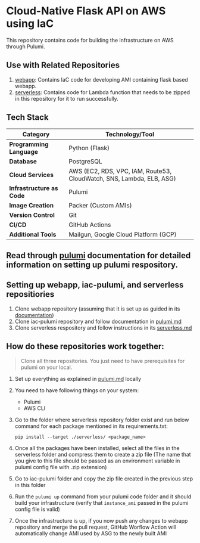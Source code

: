 # Cloud-Native Flask API on AWS using IaC

This repository contains code for building the infrastructure on AWS through Pulumi.

## Use with Related Repositories

1. [webapp](https://github.com/CSYE-6225-Shivani/webapp): Contains IaC code for developing AMI containing flask based webapp.
2. [serverless](https://github.com/CSYE-6225-Shivani/serverless): Contains code for Lambda function that needs to be zipped in this repository for it to run successfully.

## Tech Stack

| **Category**                 | **Technology/Tool**                                     |
|------------------------------|---------------------------------------------------------|
| **Programming Language**     | Python (Flask)                                           |
| **Database**                 | PostgreSQL                                              |
| **Cloud Services**           | AWS (EC2, RDS, VPC, IAM, Route53, CloudWatch, SNS, Lambda, ELB, ASG) |
| **Infrastructure as Code**   | Pulumi                                                  |
| **Image Creation**           | Packer (Custom AMIs)                                     |
| **Version Control**          | Git                                                     |
| **CI/CD**                    | GitHub Actions                                          |
| **Additional Tools**         | Mailgun, Google Cloud Platform (GCP)                     |

## Read through [pulumi](./pulumi.md) documentation for detailed information on setting up pulumi respository.


## Setting up webapp, iac-pulumi, and serverless repositiories
1. Clone webapp repository (assuming that it is set up as guided in its [documentation](https://github.com/CSYE-6225-Shivani/webapp/blob/main/webapp.md))
2. Clone iac-pulumi repository and follow documentation in [pulumi.md](./pulumi.md)
3. Clone serverless respository and follow instructions in its [serverless.md](https://github.com/CSYE-6225-Shivani/serverless/blob/main/serverless.md)

## How do these repositories work together:
> Clone all three repositories. You just need to have prerequisites for pulumi on your local.

1. Set up everything as explained in [pulumi.md](./pulumi.md) locally
2. You need to have following things on your system:
     - Pulumi
     - AWS CLI
3. Go to the folder where serverless repository folder exist and run below command for each package mentioned in its requirements.txt:
    
       pip install --target ./serverless/ <package_name>
4. Once all the packages have been installed, select all the files in the serverless folder and compress them to create a zip file (The name that you give to this file should be passed as an environment variable in pulumi config file with .zip extension)

5. Go to iac-pulumi folder and copy the zip file created in the previous step in this folder

6. Run the `pulumi up` command from your pulumi code folder and it should build your infrastructure (verify that `instance_ami` passed in the pulumi config file is valid)

7. Once the infrastructure is up, if you now push any changes to webapp repository and merge the pull request, GitHub Worflow Action will automatically change AMI used by ASG to the newly built AMI